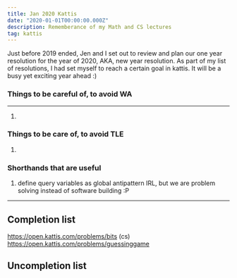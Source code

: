 ```yaml
---
title: Jan 2020 Kattis
date: "2020-01-01T00:00:00.000Z"
description: Rememberance of my Math and CS lectures
tag: kattis
---
```


Just before 2019 ended, Jen and I set out to review and plan our one year resolution for the year of 2020, AKA, new year resolution. As part of my list of resolutions, I had set myself to reach a certain goal in kattis. It will be a busy yet exciting year ahead :)

### Things to be careful of, to avoid WA

---

1.

### Things to be care of, to avoid TLE

1.

### Shorthands that are useful

1. define query variables as global
   antipattern IRL, but we are problem solving instead of software building :P

---

## Completion list

https://open.kattis.com/problems/bits (cs)
https://open.kattis.com/problems/guessinggame

## Uncompletion list

<!-- commented out section

### 1 Jan

Score: 252.6 Rank: 1525
-->
